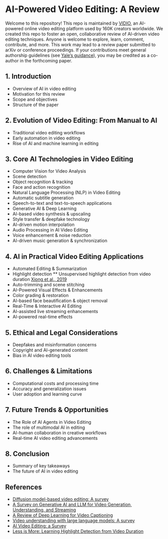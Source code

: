 # AI-Powered Video Editing: A Review

Welcome to this repository! This repo is maintained by [VIDIO](https://www.vidio.ai), an AI-powered online video editing platform used by 160K creators worldwide. We created this repo to foster an open, collaborative review of AI-driven video editing techniques. Anyone is welcome to explore, learn, comment, contribute, and more. This work may lead to a review paper submitted to arXiv or conference proceedings. If your contributions meet general authorship guidelines (see [Yale’s guidance](https://provost.yale.edu/policies/academic-integrity/guidance-authorship-scholarly-or-scientific-publications)), you may be credited as a co-author in the forthcoming paper.

## 1. Introduction
* Overview of AI in video editing
* Motivation for this review
* Scope and objectives
* Structure of the paper

## 2. Evolution of Video Editing: From Manual to AI
* Traditional video editing workflows
* Early automation in video editing
* Rise of AI and machine learning in editing

## 3. Core AI Technologies in Video Editing
* Computer Vision for Video Analysis
* Scene detection
* Object recognition & tracking
* Face and action recognition
* Natural Language Processing (NLP) in Video Editing
* Automatic subtitle generation
* Speech-to-text and text-to-speech applications
* Generative AI & Deep Learning
* AI-based video synthesis & upscaling
* Style transfer & deepfake technology
* AI-driven motion interpolation
* Audio Processing in AI Video Editing
* Voice enhancement & noise reduction
* AI-driven music generation & synchronization

## 4. AI in Practical Video Editing Applications
* Automated Editing & Summarization
* Highlight detection
** Unsupervised highlight detection from video duration [Xiong et al., 2019](https://openaccess.thecvf.com/content_CVPR_2019/papers/Xiong_Less_Is_More_Learning_Highlight_Detection_From_Video_Duration_CVPR_2019_paper.pdf)
* Auto-trimming and scene stitching
* AI-Powered Visual Effects & Enhancements
* Color grading & restoration
* AI-based face beautification & object removal
* Real-Time & Interactive AI Editing
* AI-assisted live streaming enhancements
* AI-powered real-time effects

## 5. Ethical and Legal Considerations
* Deepfakes and misinformation concerns
* Copyright and AI-generated content
* Bias in AI video editing tools

## 6. Challenges & Limitations
* Computational costs and processing time
* Accuracy and generalization issues
* User adoption and learning curve

## 7. Future Trends & Opportunities
* The Role of AI Agents in Video Editing
* The role of multimodal AI in editing
* AI-human collaboration in creative workflows
* Real-time AI video editing advancements

## 8. Conclusion
* Summary of key takeaways
* The future of AI in video editing

## References
* [Diffusion model-based video editing: A survey](https://arxiv.org/pdf/2407.07111)
* [A Survey on Generative AI and LLM for Video Generation, Understanding, and Streaming](https://arxiv.org/pdf/2404.16038)
* [A Review of Deep Learning for Video Captioning](https://arxiv.org/pdf/2304.11431)
* [Video understanding with large language models: A survey](https://arxiv.org/abs/2312.17432)
* [AI Video Editing: a Survey](http://dx.doi.org/10.20944/preprints202201.0016.v1)
* [Less is More: Learning Highlight Detection from Video Duration](https://openaccess.thecvf.com/content_CVPR_2019/papers/Xiong_Less_Is_More_Learning_Highlight_Detection_From_Video_Duration_CVPR_2019_paper.pdf)

